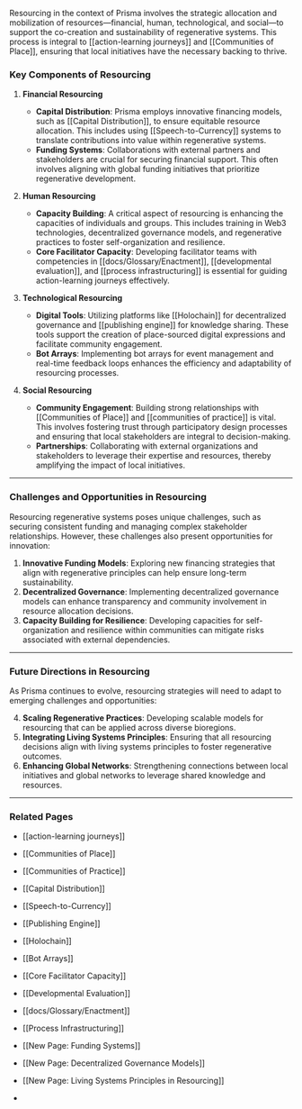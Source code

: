 Resourcing in the context of Prisma involves the strategic allocation and mobilization of resources—financial, human, technological, and social—to support the co-creation and sustainability of regenerative systems. This process is integral to [[action-learning journeys]] and [[Communities of Place]], ensuring that local initiatives have the necessary backing to thrive.

### **Key Components of Resourcing**

1. **Financial Resourcing**  
   - **Capital Distribution**: Prisma employs innovative financing models, such as [[Capital Distribution]], to ensure equitable resource allocation. This includes using [[Speech-to-Currency]] systems to translate contributions into value within regenerative systems.
   - **Funding Systems**: Collaborations with external partners and stakeholders are crucial for securing financial support. This often involves aligning with global funding initiatives that prioritize regenerative development.

2. **Human Resourcing**  
   - **Capacity Building**: A critical aspect of resourcing is enhancing the capacities of individuals and groups. This includes training in Web3 technologies, decentralized governance models, and regenerative practices to foster self-organization and resilience.
   - **Core Facilitator Capacity**: Developing facilitator teams with competencies in [[docs/Glossary/Enactment]], [[developmental evaluation]], and [[process infrastructuring]] is essential for guiding action-learning journeys effectively.

3. **Technological Resourcing**  
   - **Digital Tools**: Utilizing platforms like [[Holochain]] for decentralized governance and [[publishing engine]] for knowledge sharing. These tools support the creation of place-sourced digital expressions and facilitate community engagement.
   - **Bot Arrays**: Implementing bot arrays for event management and real-time feedback loops enhances the efficiency and adaptability of resourcing processes.

4. **Social Resourcing**  
   - **Community Engagement**: Building strong relationships with [[Communities of Place]] and [[communities of practice]] is vital. This involves fostering trust through participatory design processes and ensuring that local stakeholders are integral to decision-making.
   - **Partnerships**: Collaborating with external organizations and stakeholders to leverage their expertise and resources, thereby amplifying the impact of local initiatives.

---

### **Challenges and Opportunities in Resourcing**
Resourcing regenerative systems poses unique challenges, such as securing consistent funding and managing complex stakeholder relationships. However, these challenges also present opportunities for innovation:

1. **Innovative Funding Models**: Exploring new financing strategies that align with regenerative principles can help ensure long-term sustainability.
2. **Decentralized Governance**: Implementing decentralized governance models can enhance transparency and community involvement in resource allocation decisions.
3. **Capacity Building for Resilience**: Developing capacities for self-organization and resilience within communities can mitigate risks associated with external dependencies.

---

### **Future Directions in Resourcing**
As Prisma continues to evolve, resourcing strategies will need to adapt to emerging challenges and opportunities:

4. **Scaling Regenerative Practices**: Developing scalable models for resourcing that can be applied across diverse bioregions.
5. **Integrating Living Systems Principles**: Ensuring that all resourcing decisions align with living systems principles to foster regenerative outcomes.
6. **Enhancing Global Networks**: Strengthening connections between local initiatives and global networks to leverage shared knowledge and resources.

---

### **Related Pages**
- [[action-learning journeys]]  
- [[Communities of Place]]  
- [[Communities of Practice]]  
- [[Capital Distribution]]  
- [[Speech-to-Currency]]  
- [[Publishing Engine]]  
- [[Holochain]]  
- [[Bot Arrays]]  
- [[Core Facilitator Capacity]]  
- [[Developmental Evaluation]]  
- [[docs/Glossary/Enactment]]  
- [[Process Infrastructuring]]  
- [[New Page: Funding Systems]]  
- [[New Page: Decentralized Governance Models]]  
- [[New Page: Living Systems Principles in Resourcing]]  

-